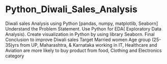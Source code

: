 # Python_Diwali_Sales_Analysis
Diwali sales Analysis using Python [pandas, numpy, matplotlib, Seaborn]
Understand the Problem Statement. 
Use Python for EDA( Exploratory Data Analysis).
Create visualization in Python by using library Seaborn.
Final Conclusion to improve Diwali sales Target Married women Age group (25-35)yrs from UP, Maharashtra, & Karnataka  working in IT, Healthcare and Aviation are more likely to buy product from food, Clothing and Electronics category
